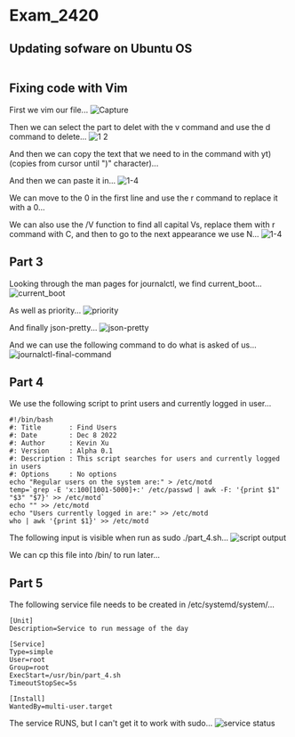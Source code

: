 # Exam_2420

## Updating sofware on Ubuntu OS

```

```


## Fixing code with Vim

First we vim our file...
![Capture](https://user-images.githubusercontent.com/46077062/206573987-7fbcc42d-03dc-4be2-902d-5a0d145362a6.PNG)

Then we can select the part to delet with the v command and use the d command to delete...
![1 2](https://user-images.githubusercontent.com/46077062/206574202-d7c96e82-5f80-4e26-8da8-f1de02b4efab.PNG)

And then we can copy the text that we need to in the command with yt) (copies from cursor until ")" character)...

And then we can paste it in...
![1-4](https://user-images.githubusercontent.com/46077062/206574346-64c9dac1-8345-4fea-9f5a-b285191a99a7.PNG)

We can move to the 0 in the first line and use the r command to replace it with a 0...

We can also use the /V function to find all capital Vs, replace them with r command with C, and then to go to the next appearance we use N...
![1-4](https://user-images.githubusercontent.com/46077062/206574628-21ea6627-59fe-4d9e-a61b-6d8214a52228.PNG)


## Part 3

Looking through the man pages for journalctl, we find current_boot...
![current_boot](https://user-images.githubusercontent.com/46077062/206574772-86664f4c-6ccf-4b98-9020-c156f2f0ddad.PNG)

As well as priority...
![priority](https://user-images.githubusercontent.com/46077062/206574812-cf6f811d-baa0-44dd-a71f-d1597750fdd9.PNG)

And finally json-pretty...
![json-pretty](https://user-images.githubusercontent.com/46077062/206574857-bc7cd50d-aabe-48e7-9e20-115fbfd17a33.PNG)

And we can use the following command to do what is asked of us...
![journalctl-final-command](https://user-images.githubusercontent.com/46077062/206574919-55417301-f321-41e4-9663-19b987d4c091.PNG)

## Part 4

We use the following script to print users and currently logged in user...
```
#!/bin/bash
#: Title       : Find Users
#: Date        : Dec 8 2022
#: Author      : Kevin Xu
#: Version     : Alpha 0.1
#: Description : This script searches for users and currently logged in users
#: Options     : No options
echo "Regular users on the system are:" > /etc/motd
temp=`grep -E 'x:100[1001-5000]+:' /etc/passwd | awk -F: '{print $1" "$3" "$7}' >> /etc/motd`
echo "" >> /etc/motd
echo "Users currently logged in are:" >> /etc/motd
who | awk '{print $1}' >> /etc/motd
```

The following input is visible when run as sudo ./part_4.sh...
![script output](https://user-images.githubusercontent.com/46077062/206575178-ce529783-6ae1-4480-a172-63447d7799cd.PNG)

We can cp this file into /bin/ to run later...

## Part 5

The following service file needs to be created in /etc/systemd/system/...

```
[Unit]
Description=Service to run message of the day

[Service]
Type=simple
User=root
Group=root
ExecStart=/usr/bin/part_4.sh
TimeoutStopSec=5s

[Install]
WantedBy=multi-user.target
```
The service RUNS, but I can't get it to work with sudo...
![service status](https://user-images.githubusercontent.com/46077062/206575586-f2f159e5-1b25-4f31-84e8-b2219ffb08d7.PNG)

